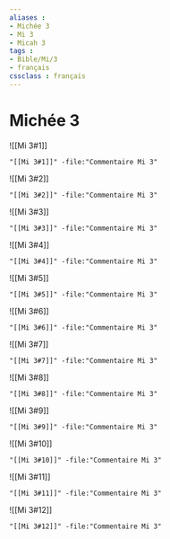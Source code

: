 ```yaml
---
aliases : 
- Michée 3
- Mi 3
- Micah 3
tags : 
- Bible/Mi/3
- français
cssclass : français
---
```


# Michée 3

![[Mi 3#1]]

```query
"[[Mi 3#1]]" -file:"Commentaire Mi 3"
```

![[Mi 3#2]]

```query
"[[Mi 3#2]]" -file:"Commentaire Mi 3"
```

![[Mi 3#3]]

```query
"[[Mi 3#3]]" -file:"Commentaire Mi 3"
```

![[Mi 3#4]]

```query
"[[Mi 3#4]]" -file:"Commentaire Mi 3"
```

![[Mi 3#5]]

```query
"[[Mi 3#5]]" -file:"Commentaire Mi 3"
```

![[Mi 3#6]]

```query
"[[Mi 3#6]]" -file:"Commentaire Mi 3"
```

![[Mi 3#7]]

```query
"[[Mi 3#7]]" -file:"Commentaire Mi 3"
```

![[Mi 3#8]]

```query
"[[Mi 3#8]]" -file:"Commentaire Mi 3"
```

![[Mi 3#9]]

```query
"[[Mi 3#9]]" -file:"Commentaire Mi 3"
```

![[Mi 3#10]]

```query
"[[Mi 3#10]]" -file:"Commentaire Mi 3"
```

![[Mi 3#11]]

```query
"[[Mi 3#11]]" -file:"Commentaire Mi 3"
```

![[Mi 3#12]]

```query
"[[Mi 3#12]]" -file:"Commentaire Mi 3"
```

